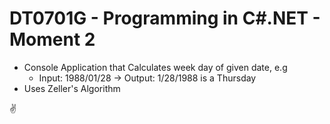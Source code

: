 # DT0701G - Programming in C#.NET - Moment 2
* Console Application that Calculates week day of given date, e.g
  * Input: 1988/01/28 -> Output: 1/28/1988 is a Thursday
* Uses Zeller's Algorithm

:v:


